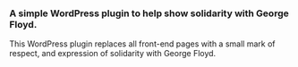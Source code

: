 ### A simple WordPress plugin to help show solidarity with George Floyd.

This WordPress plugin replaces all front-end pages with a small mark of respect, and expression of solidarity with George Floyd. 
